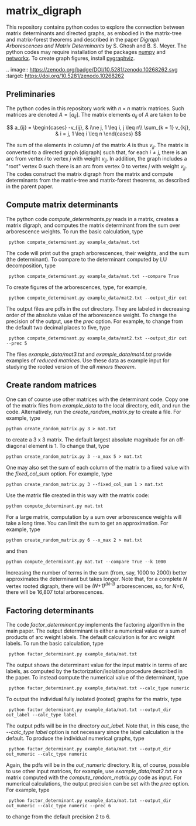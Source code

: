 # matrix_digraph

This repository contains python codes to explore the connection between matrix determinants and directed graphs, as embodied in the matrix-tree and matrix-forest theorems and described in the paper *Digraph Arborescences and Matrix Determinants* by S. Ghosh and B. S. Meyer.  The python codes may require installation of the packages [numpy](https://numpy.org) and [networkx](https://networkx.org).  To create graph figures, install [pygraphviz](https://pygraphviz.github.io).

.. image:: https://zenodo.org/badge/DOI/10.5281/zenodo.10268262.svg
  :target: https://doi.org/10.5281/zenodo.10268262

## Preliminaries

The python codes in this repository work with $n \times n$ matrix matrices.  Such matrices are denoted $A = \left[a_{ij}\right]$.
The matrix elements $a_{ij}$ of $A$ are taken to be


$$
a_{ij} = 
\begin{cases}
-v_{ij}, & i\ne j, 1 \leq i, j \leq n\\
 \sum_{k = 1} v_{kj}, & i = j, 1 \leq i \leq n
\end{cases}
$$

The sum of the elements in column $j$ of the matrix $A$ is thus $v_{jj}$.  The matrix is converted to a directed graph (digraph) such that, for each $i \ne j$, there is an arc from vertex $i$ to vertex $j$ with weight $v_{ij}$.  In addition, the graph includes a "root" vertex $0$ such there is an arc from vertex $0$ to vertex $j$ with weight $v_{jj}$.  The codes construct the matrix digraph from the matrix and compute determinants from the matrix-tree and matrix-forest theorems, as described in the parent paper.

## Compute matrix determinants

The python code *compute_determinants.py* reads in a matrix, creates a matrix digraph, and computes the matrix determinant from the sum over arborescence weights.  To run the basic calculation, type

     python compute_determinant.py example_data/mat.txt

The code will print out the graph arborescences, their weights, and the sum (the determinant).  To compare to the determinant computed by LU decomposition, type

     python compute_determinant.py example_data/mat.txt --compare True

To create figures of the arborescences, type, for example,

     python compute_determinant.py example_data/mat2.txt --output_dir out

The output files are pdfs in the *out* directory.  They are labeled in decreasing order of the absolute value of the arborescence weight.  To change the precision of the output, use the *prec* option.  For example, to change from the default two decimal places to five, type

     python compute_determinant.py example_data/mat2.txt --output_dir out --prec 5

The files *example_data/mat3.txt* and *example_data/mat4.txt* provide examples of *reduced matrices*.  Use these data as example input for studying the rooted version of the *all minors theorem*.

## Create random matrices

One can of course use other matrices with the determinant code.  Copy one of the matrix files from *example_data* to the local directory, edit, and run the code.  Alternatively, run the *create_random_matrix.py* to create a file.  For example, type

    python create_random_matrix.py 3 > mat.txt

to create a 3 x 3 matrix.  The default largest absolute magnitude for an off-diagonal element is 1.  To change that, type

    python create_random_matrix.py 3 --x_max 5 > mat.txt

One may also set the sum of each column of the matrix to a fixed value with the *fixed_col_sum* option.  For example, type

    python create_random_matrix.py 3 --fixed_col_sum 1 > mat.txt

Use the matrix file created in this way with the matrix code:

    python compute_determinant.py mat.txt

For a large matrix, computation by a sum over arborescence weights will take a long time.  You can limit the sum to get an approximation.  For example, type

    python create_random_matrix.py 6 --x_max 2 > mat.txt
    
and then

    python compute_determinant.py mat.txt --compare True --k 1000

Increasing the number of terms in the sum (from, say, 1000 to 2000) better approximates the determinant but takes longer.  Note that, for a complete *N* vertex rooted digraph, there will be *(N+1)<sup>(N-1)</sup>* arborescences, so, for *N=6*, there will be 16,807 total arborescences.

## Factoring determinants

The code *factor_determinant.py* implements the factoring algorithm in the main paper.  The output determinant is either a numerical value or a sum of products of arc weight labels.  The default calculation is for arc weight labels.  To run the basic calculation, type

     python factor_determinant.py example_data/mat.txt

The output shows the determinant value for the input matrix in terms of arc labels, as computed by the factorization/isolation procedure described in the paper.  To instead compute the numerical value of the determinant, type

     python factor_determinant.py example_data/mat.txt --calc_type numeric

To output the individual fully isolated (rooted) graphs for the matrix, type

     python factor_determinant.py example_data/mat.txt --output_dir out_label --calc_type label

The output pdfs will be in the directory *out_label*.  Note that, in this case, the *--calc_type label* option is not necessary since the label calculation is the default.  To produce the individual numerical graphs, type

     python factor_determinant.py example_data/mat.txt --output_dir out_numeric --calc_type numeric

Again, the pdfs will be in the *out_numeric* directory.  It is, of course, possible to use other input matrices, for example, use *example_data/mat2.txt* or a matrix computed with the *compute_random_matrix.py* code as input.  For numerical calculations, the output precision can be set with the *prec* option.  For example, type

     python factor_determinant.py example_data/mat.txt --output_dir out_numeric --calc_type numeric --prec 6

to change from the default precision 2 to 6.

